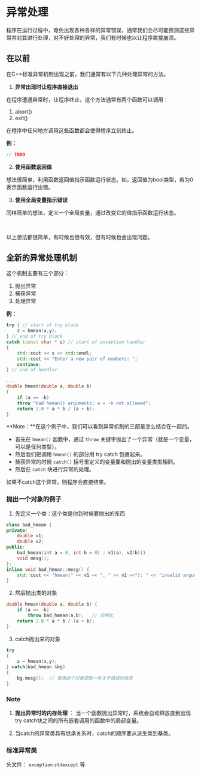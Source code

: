# 异常处理

程序在运行过程中，难免出现各种各样的异常错误，通常我们会尽可能预测这些异常并对其进行处理，对不好处理的异常，我们有时候也以让程序直接崩溃。

## 在以前

在C++标准异常机制出现之前，我们通常有以下几种处理异常的方法。

1. **异常出现时让程序直接退出**

在程序遭遇异常时，让程序终止。这个方法通常有两个函数可以调用：

1. abort()
2. exit()

在程序中任何地方调用这些函数都会使得程序立刻终止。

**例：**

```c++
// TODO
```

2. **使用函数返回值**

想法很简单，利用函数返回值指示函数运行状态。如，返回值为bool类型，若为0表示函数运行出错。

3. **使用全局变量指示错误**

同样简单的想法，定义一个全局变量，通过改变它的值指示函数运行状态。

</br>

以上想法都很简单，有时候也很有效，但有时候也会出现问题。

## 全新的异常处理机制

这个机制主要有三个部分：

1. 抛出异常
2. 捕获异常
3. 处理异常

**例：**

```c++
try { // start of try block 
    z = hmean(x,y); 
} // end of try block 
catch (const char * s) // start of exception handler 
{
	std::cout << s << std::endl;
	std::cout << "Enter a new pair of numbers: ";
	continue; 
} // end of handler

...
double hmean(double a, double b) 
{
    if (a == -b)
    throw "bad hmean() arguments: a = -b not allowed";
    return 2.0 * a * b / (a + b); 
}
```

**Note：**在这个例子中，我们可以看到异常机制的三部是怎么结合在一起的。

- 首先在 `hmean()` 函数中，通过 `throw` 关键字抛出了一个异常（就是一个变量，可以是任何类型）。
- 然后我们把调用 `hmean()` 的部分用 try catch 包裹起来。
- 捕获异常的时候 `catch()` 括号里定义的变量要和抛出的变量类型相同。
- 然后在 `catch` 块进行异常的处理。

如果不catch这个异常，则程序会直接结束。

### 抛出一个对象的例子

1. 先定义一个类：这个类是你到时候要抛出的东西

```c++
class bad_hmean { 
private:
    double v1;
    double v2; 
public:
	bad_hmean(int a = 0, int b = 0) : v1(a), v2(b){}
    void mesg();
};
inline void bad_hmean::mesg() {
	std::cout << "hmean(" << v1 << ", " << v2 <<"): " << "invalid arguments: a = -b\n";
}
```

2. 然后抛出类的对象

```c++
double hmean(double a, double b) {
    if (a == -b)
    	throw bad_hmean(a,b);	// 实例化
    return 2.0 * a * b / (a + b); 
}
```

3. catch抛出来的对象

```c++
try
{
    z = hmean(x,y);
} catch(bad_hmean &bg)
{
    bg.mesg();	// 使用这个对象获取一些关于错误的信息
}
```

### Note

1. **抛出异常时的内存处理** ： 当一个函数抛出异常时，系统会自动释放直到出现try catch块之间的所有嵌套调用的函数中的局部变量。


2. 当catch的异常类具有继承关系时，catch的顺序要从派生类到基类。



### 标准异常类

头文件： `exception`  `stdexcept` 等

